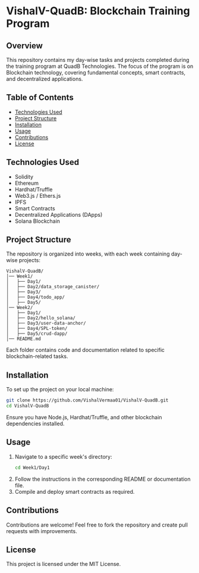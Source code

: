 # VishalV-QuadB: Blockchain Training Program

## Overview
This repository contains my day-wise tasks and projects completed during the training program at QuadB Technologies. The focus of the program is on Blockchain technology, covering fundamental concepts, smart contracts, and decentralized applications.

## Table of Contents
- [Technologies Used](#technologies-used)
- [Project Structure](#project-structure)
- [Installation](#installation)
- [Usage](#usage)
- [Contributions](#contributions)
- [License](#license)

## Technologies Used
- Solidity
- Ethereum
- Hardhat/Truffle
- Web3.js / Ethers.js
- IPFS
- Smart Contracts
- Decentralized Applications (DApps)
- Solana Blockchain

## Project Structure
The repository is organized into weeks, with each week containing day-wise projects:
```
VishalV-QuadB/
│── Week1/
│   ├── Day1/
│   ├── Day2/data_storage_canister/
│   ├── Day3/
│   ├── Day4/todo_app/
│   ├── Day5/
│── Week2/
│   ├── Day1/
│   ├── Day2/hello_solana/
│   ├── Day3/user-data-anchor/
│   ├── Day4/SPL-token/
│   ├── Day5/crud-dapp/
│── README.md
```
Each folder contains code and documentation related to specific blockchain-related tasks.

## Installation
To set up the project on your local machine:
```bash
git clone https://github.com/VishalVermaa01/VishalV-QuadB.git
cd VishalV-QuadB
```
Ensure you have Node.js, Hardhat/Truffle, and other blockchain dependencies installed.

## Usage
1. Navigate to a specific week's directory:
   ```bash
   cd Week1/Day1
   ```
2. Follow the instructions in the corresponding README or documentation file.
3. Compile and deploy smart contracts as required.

## Contributions
Contributions are welcome! Feel free to fork the repository and create pull requests with improvements.

## License
This project is licensed under the MIT License.
